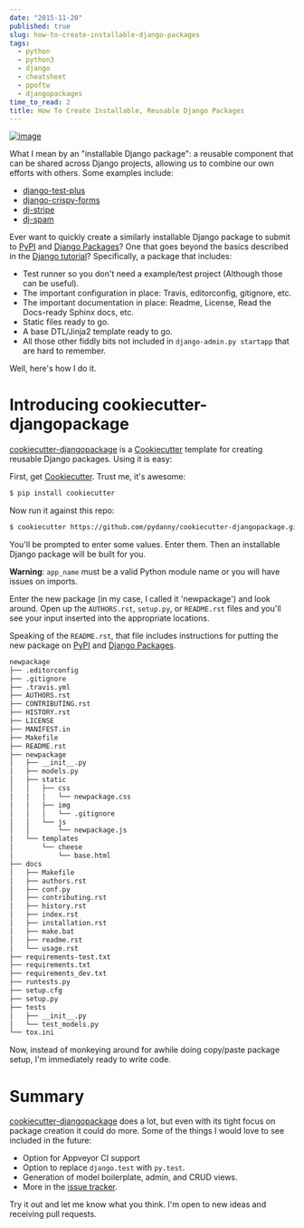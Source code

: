 ```yaml
---
date: "2015-11-20"
published: true
slug: how-to-create-installable-django-packages
tags:
  - python
  - python3
  - django
  - cheatsheet
  - ppoftw
  - djangopackages
time_to_read: 2
title: How To Create Installable, Reusable Django Packages
---
```


[![image](/images/django-package-470x246.png)](/how-to-create-installable-django-packages.html)

What I mean by an "installable Django package": a reusable component
that can be shared across Django projects, allowing us to combine our
own efforts with others. Some examples include:

- [django-test-plus](https://www.djangopackages.com/packages/p/django-test-plus/)
- [django-crispy-forms](https://www.djangopackages.com/packages/p/django-crispy-forms/)
- [dj-stripe](https://www.djangopackages.com/packages/p/dj-stripe/)
- [dj-spam](https://www.djangopackages.com/packages/p/dj-spam/)

Ever want to quickly create a similarly installable Django package to
submit to [PyPI](pypi.python.org/pypi) and [Django
Packages](https://wwww.djangopackages.com)? One that goes beyond the
basics described in the [Django
tutorial](https://docs.djangoproject.com/en/1.8/intro/reusable-apps/)?
Specifically, a package that includes:

- Test runner so you don't need a example/test project (Although
  those can be useful).
- The important configuration in place: Travis, editorconfig,
  gitignore, etc.
- The important documentation in place: Readme, License, Read the
  Docs-ready Sphinx docs, etc.
- Static files ready to go.
- A base DTL/Jinja2 template ready to go.
- All those other fiddly bits not included in
  `django-admin.py startapp` that are hard to remember.

Well, here's how I do it.

# Introducing cookiecutter-djangopackage

[cookiecutter-djangopackage](https://github.com/pydanny/cookiecutter-djangopackage)
is a [Cookiecutter](https://github.com/audreyr/cookiecutter) template
for creating reusable Django packages. Using it is easy:

First, get [Cookiecutter](https://github.com/audreyr/cookiecutter).
Trust me, it's awesome:

```bash
$ pip install cookiecutter
```

Now run it against this repo:

```bash
$ cookiecutter https://github.com/pydanny/cookiecutter-djangopackage.git
```

You'll be prompted to enter some values. Enter them. Then an
installable Django package will be built for you.

**Warning**: `app_name` must be a valid Python module name or you will
have issues on imports.

Enter the new package (in my case, I called it 'newpackage') and look
around. Open up the `AUTHORS.rst`, `setup.py`, or `README.rst` files and
you'll see your input inserted into the appropriate locations.

Speaking of the `README.rst`, that file includes instructions for
putting the new package on [PyPI](pypi.python.org/pypi) and [Django
Packages](https://wwww.djangopackages.com).

```bash
newpackage
├── .editorconfig
├── .gitignore
├── .travis.yml
├── AUTHORS.rst
├── CONTRIBUTING.rst
├── HISTORY.rst
├── LICENSE
├── MANIFEST.in
├── Makefile
├── README.rst
├── newpackage
│   ├── __init__.py
│   ├── models.py
│   ├── static
│   │   ├── css
│   │   │   └── newpackage.css
│   │   ├── img
│   │   │   └── .gitignore
│   │   └── js
│   │       └── newpackage.js
│   └── templates
│       └── cheese
│           └── base.html
├── docs
│   ├── Makefile
│   ├── authors.rst
│   ├── conf.py
│   ├── contributing.rst
│   ├── history.rst
│   ├── index.rst
│   ├── installation.rst
│   ├── make.bat
│   ├── readme.rst
│   └── usage.rst
├── requirements-test.txt
├── requirements.txt
├── requirements_dev.txt
├── runtests.py
├── setup.cfg
├── setup.py
├── tests
│   ├── __init__.py
│   └── test_models.py
└── tox.ini
```

Now, instead of monkeying around for awhile doing copy/paste package
setup, I'm immediately ready to write code.

# Summary

[cookiecutter-djangopackage](https://github.com/pydanny/cookiecutter-djangopackage)
does a lot, but even with its tight focus on package creation it could
do more. Some of the things I would love to see included in the future:

- Option for Appveyor CI support
- Option to replace `django.test` with `py.test`.
- Generation of model boilerplate, admin, and CRUD views.
- More in the [issue
  tracker](https://github.com/pydanny/cookiecutter-djangopackage/issues).

Try it out and let me know what you think. I'm open to new ideas and
receiving pull requests.
